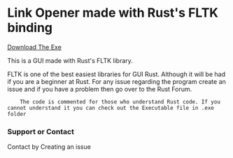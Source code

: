 # Link Opener made with Rust's FLTK binding

<a  align=Center href="web.exe">Download The Exe</a>


This is a GUI made with Rust's FLTK library.

 FLTK is one of the best easiest libraries for GUI Rust. Although it will be had if you are a beginner at Rust. For any issue regarding the program create an issue and if you have a problem then go over to the Rust Forum.

        The code is commented for those who understand Rust code. If you cannot understand it you can check out the Executable file in .exe folder




### Support or Contact

Contact by Creating an issue
